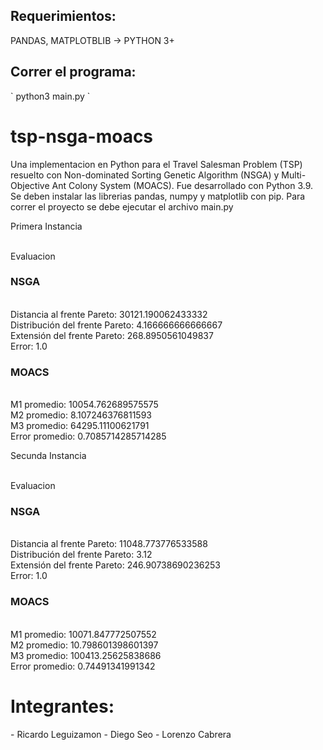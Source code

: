 <h2> Requerimientos: </h2>
PANDAS, MATPLOTBLIB -> PYTHON 3+
<h2> Correr el programa: </h2>
` python3 main.py `
<b> <h1> tsp-nsga-moacs </h1> </b>
Una implementacion en Python para el Travel Salesman Problem (TSP) resuelto con Non-dominated Sorting Genetic Algorithm (NSGA) y Multi-Objective Ant Colony System (MOACS).
Fue desarrollado con Python 3.9. Se deben instalar las librerias pandas, numpy y matplotlib con pip.
Para correr el proyecto se debe ejecutar el archivo main.py

Primera Instancia

<br>  Evaluacion
<h3> NSGA </h3>
<br> Distancia al frente Pareto:  30121.190062433332
<br>Distribución del frente Pareto:  4.166666666666667
<br>Extensión del frente Pareto:  268.8950561049837
<br>Error:  1.0
<h3>MOACS </h3>
<br>M1 promedio:  10054.762689575575
<br>M2 promedio:  8.107246376811593
<br>M3 promedio:  64295.11100621791
<br>Error promedio:  0.7085714285714285

Secunda Instancia

<br>Evaluacion
<h3>NSGA</h3>
<br>Distancia al frente Pareto:  11048.773776533588
<br>Distribución del frente Pareto:  3.12
<br>Extensión del frente Pareto:  246.90738690236253
<br>Error:  1.0
<h3>MOACS</h3>
<br>M1 promedio:  10071.847772507552
<br>M2 promedio:  10.798601398601397
<br>M3 promedio:  100413.25625838686
<br>Error promedio:  0.74491341991342

<h1> Integrantes: </h1>
- Ricardo Leguizamon
- Diego Seo
- Lorenzo Cabrera


